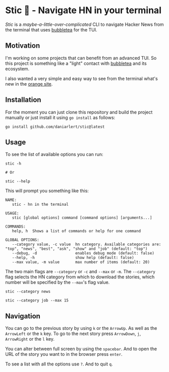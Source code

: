 # Stic 🍊 - Navigate HN in your terminal

*Stic* is a *maybe-a-little-over-complicated* CLI to navigate Hacker News from the terminal that uses [bubbletea](https://github.com/charmbracelet/bubbletea) for the TUI.

## Motivation
I'm working on some projects that can benefit from an advanced TUI. So this project is something like a "light" contact with [bubbletea](https://github.com/charmbracelet/bubbletea) and its ecosystem.

I also wanted a very simple and easy way to see from the terminal what's new in the [orange site](https://news.ycombinator.com/).

## Installation

For the moment you can just clone this repository and build the project manually or just install it using `go install` as follows:

````shell
go install github.com/daniarlert/stic@latest
````

## Usage
To see the list of available options you can run:
````shell
stic -h

# Or

stic --help
````

This will prompt you something like this:
````shell
NAME:
   stic - hn in the terminal

USAGE:
   stic [global options] command [command options] [arguments...]

COMMANDS:
   help, h  Shows a list of commands or help for one command

GLOBAL OPTIONS:
   --category value, -c value  hn category. Available categories are: "top", "news", "best", "ask", "show" and "job" (default: "top")
   --debug, -d                 enables debug mode (default: false)
   --help, -h                  show help (default: false)
   --max value, -m value       max number of items (default: 20)

````

The two main flags are `--category` or `-c` and `--max` or `-m`. The `--category` flag selects the HN category from which to download the stories, which number will be specified by the `--max`'s flag value.

````shell
stic --category news

stic --category job --max 15
````

## Navigation
You can go to the previous story by using `k` or the `ArrowUp`. As well as the `ArrowLeft` or the `k` key. To go to the next story press `ArrowDown`, `j`, `ArrowRight` or the `l` key.

You can alter between full screen by using the `spacebar`. And to open the URL of the story you want to in the browser press `enter`.

To see a list with all the options use `?`. And to quit `q`.